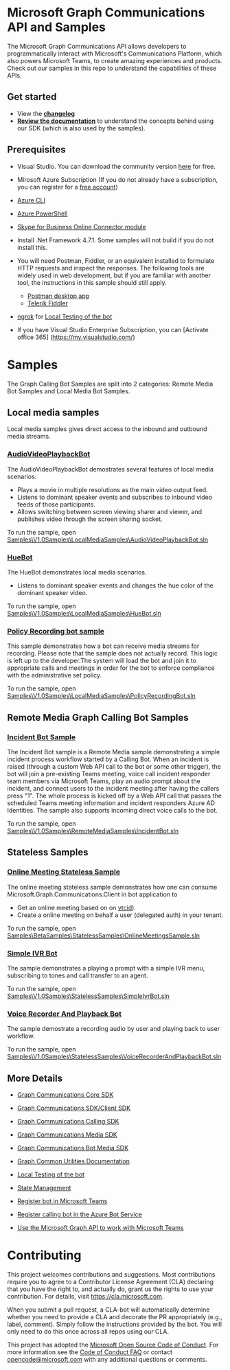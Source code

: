# Microsoft Graph Communications API and Samples

The Microsoft Graph Communications API allows developers to programmatically interact with Microsoft's Communications Platform, which also powers Microsoft Teams, to create amazing experiences and products. Check out our samples in this repo to understand the capabilities of these APIs.

## Get started

- View the **[changelog](changelog.md)**
- **[Review the documentation](https://microsoftgraph.github.io/microsoft-graph-comms-samples/docs/)** to understand the concepts behind using our SDK (which is also used by the samples).

## Prerequisites

* Visual Studio. You can download the community version [here](http://www.visualstudio.com) for free.
* Mirosoft Azure Subscription (If you do not already have a subscription, you can register for a <a href="https://azure.microsoft.com/en-us/free/" target="_blank">free account</a>)
* [Azure CLI](https://docs.microsoft.com/en-us/cli/azure/install-azure-cli?view=azure-cli-latest)
* [Azure PowerShell](https://docs.microsoft.com/en-us/powershell/azure/install-azurerm-ps?view=azurermps-6.8.1)
* [Skype for Business Online Connector module](https://docs.microsoft.com/en-us/office365/enterprise/powershell/manage-skype-for-business-online-with-office-365-powershell)
* Install .Net Framework 4.7.1. Some samples will not build if you do not install this.
* You will need Postman, Fiddler, or an equivalent installed to formulate HTTP requests and inspect the responses.  The following tools are widely used in web development, but if you are familiar with another tool, the instructions in this sample should still apply.
    + [Postman desktop app](https://www.getpostman.com/)
    + [Telerik Fiddler](http://www.telerik.com/fiddler)

* [ngrok](https://ngrok.com/) for [Local Testing of the bot](https://microsoftgraph.github.io/microsoft-graph-comms-samples/docs/articles/index.html)

* If you have Visual Studio Enterprise Subscription, you can [Activate office 365] (https://my.visualstudio.com/)

# Samples

The Graph Calling Bot Samples are split into 2
categories: Remote Media Bot Samples and Local Media Bot Samples.

## Local media samples

Local media samples gives direct access to the inbound and outbound media streams.  

### [AudioVideoPlaybackBot](Samples\V1.0Samples\LocalMediaSamples\AudioVideoPlaybackBot\README.md)

The AudioVideoPlaybackBot demostrates several features of local media scenarios:
- Plays a movie in multiple resolutions as the main video output feed.
- Listens to dominant speaker events and subscribes to inbound video feeds of those participants.
- Allows switching between screen viewing sharer and viewer, and publishes video through the screen sharing socket.

To run the sample, open [Samples\V1.0Samples\LocalMediaSamples\AudioVideoPlaybackBot.sln](Samples\V1.0Samples\LocalMediaSamples\AudioVideoPlaybackBot.sln)

### [HueBot](Samples\V1.0Samples\LocalMediaSamples\HueBot\README.md)

The HueBot demonstrates local media scenarios.
- Listens to dominant speaker events and changes the hue color of the dominant speaker video.

To run the sample, open [Samples\V1.0Samples\LocalMediaSamples\HueBot.sln](Samples\V1.0Samples\LocalMediaSamples\HueBot.sln)

### [Policy Recording bot sample](Samples\V1.0Samples\LocalMediaSamples\PolicyRecordingBot\README.md)
This sample demonstrates how a bot can receive media streams for recording. Please note that the sample does not actually record. This logic is left up to the developer.The system will load the bot and join it to appropriate calls and meetings in order for the bot to enforce compliance with the administrative set policy.

To run the sample, open [Samples\V1.0Samples\LocalMediaSamples\PolicyRecordingBot.sln](Samples\V1.0Samples\LocalMediaSamples\PolicyRecordingBot.sln)

## Remote Media Graph Calling Bot Samples

### [Incident Bot Sample](Samples\V1.0Samples\RemoteMediaSamples\README.md)

The Incident Bot sample is a Remote Media sample demonstrating a simple incident process workflow started by a Calling Bot.  When an incident is raised (through a custom Web API call to the bot or some other trigger), the bot will join a pre-existing Teams meeting, voice call incident responder team members via Microsoft Teams, play an audio prompt about the incident, and connect users to the incident meeting after having the callers press "1". The whole process is kicked off by a Web API call that passes the scheduled Teams meeting information and incident responders Azure AD Identities. The sample also supports incoming direct voice calls to the bot.

To run the sample, open [Samples\V1.0Samples\RemoteMediaSamples\IncidentBot.sln](Samples\V1.0Samples\RemoteMediaSamples\IncidentBot.sln)

## Stateless Samples

### [Online Meeting Stateless Sample](Samples\BetaSamples\StatelessSamples\OnlineMeetingSamples\README.md)

The online meeting stateless sample demonstrates how one can consume Microsoft.Graph.Communications.Client in bot application to
- Get an online meeting based on on [vtcid](https://docs.microsoft.com/en-us/microsoftteams/cloud-video-interop)).
- Create a online meeting on behalf a user (delegated auth) in your tenant.

To run the sample, open [Samples\BetaSamples\StatelessSamples\OnlineMeetingsSample.sln](Samples\BetaSamples\StatelessSamples\OnlineMeetingsSample.sln)

### [Simple IVR Bot](Samples\V1.0Samples\StatelessSamples\SimpleIvrBot\README.md)
The sample demonstrates a playing a prompt with a simple IVR menu, subscribing to tones and call transfer to an agent.

To run the sample, open [Samples\V1.0Samples\StatelessSamples\SimpleIvrBot.sln](Samples\V1.0Samples\StatelessSamples\SimpleIvrBot.sln)

### [Voice Recorder And Playback Bot](Samples\V1.0Samples\StatelessSamples\VoiceRecorderAndPlaybackBot\README.md)

The sample demostrate a recording audio by user and playing back to user workflow.

To run the sample, open [Samples\V1.0Samples\StatelessSamples\VoiceRecorderAndPlaybackBot.sln](Samples\V1.0Samples\StatelessSamples\VoiceRecorderAndPlaybackBot.sln)

## More Details

- [Graph Communications Core SDK](https://microsoftgraph.github.io/microsoft-graph-comms-samples/docs/core/index.htm)

- [Graph Communications SDK/Client SDK](https://microsoftgraph.github.io/microsoft-graph-comms-samples/docs/client/index.html)

- [Graph Communications Calling SDK](https://microsoftgraph.github.io/microsoft-graph-comms-samples/docs/calls/index.html)

- [Graph Communications Media SDK](https://microsoftgraph.github.io/microsoft-graph-comms-samples/docs/calls_media/index.html)

- [Graph Communications Bot Media SDK](https://microsoftgraph.github.io/microsoft-graph-comms-samples/docs/bot_media/index.html)

- [Graph Common Utilities Documentation](https://microsoftgraph.github.io/microsoft-graph-comms-samples/docs/common/index.html)

- [Local Testing of the bot](https://microsoftgraph.github.io/microsoft-graph-comms-samples/docs/articles/index.html)

- [State Management](https://microsoftgraph.github.io/microsoft-graph-comms-samples/docs/articles/calls/StateManagement.html)

- [Register bot in Microsoft Teams](https://microsoftgraph.github.io/microsoft-graph-comms-samples/docs/articles/calls/register-calling-bot.html#register-bot-in-microsoft-teams)

- [Register calling bot in the Azure Bot Service](https://microsoftgraph.github.io/microsoft-graph-comms-samples/docs/articles/calls/register-calling-bot.html)

- [Use the Microsoft Graph API to work with Microsoft Teams](https://docs.microsoft.com/en-us/graph/api/resources/teams-api-overview?view=graph-rest-1.0)


# Contributing

This project welcomes contributions and suggestions.  Most contributions require you to agree to a
Contributor License Agreement (CLA) declaring that you have the right to, and actually do, grant us
the rights to use your contribution. For details, visit https://cla.microsoft.com.

When you submit a pull request, a CLA-bot will automatically determine whether you need to provide
a CLA and decorate the PR appropriately (e.g., label, comment). Simply follow the instructions
provided by the bot. You will only need to do this once across all repos using our CLA.

This project has adopted the [Microsoft Open Source Code of Conduct](https://opensource.microsoft.com/codeofconduct/).
For more information see the [Code of Conduct FAQ](https://opensource.microsoft.com/codeofconduct/faq/) or
contact [opencode@microsoft.com](mailto:opencode@microsoft.com) with any additional questions or comments.
